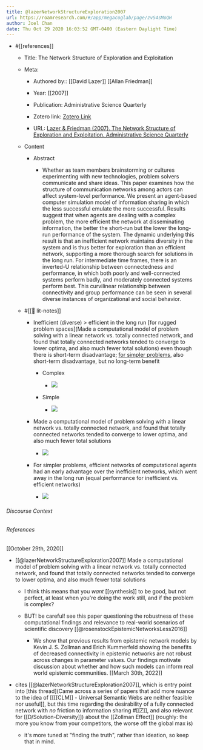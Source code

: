 ```yaml
---
title: @lazerNetworkStructureExploration2007
url: https://roamresearch.com/#/app/megacoglab/page/zvS4sMoQH
author: Joel Chan
date: Thu Oct 29 2020 16:03:52 GMT-0400 (Eastern Daylight Time)
---
```


- #[[references]]

    - Title: The Network Structure of Exploration and Exploitation

    - Meta:

        - Authored by:: [[David Lazer]] [[Allan Friedman]]

        - Year: [[2007]]

        - Publication: Administrative Science Quarterly

        - Zotero link: [Zotero Link](zotero://select/items/1_NHWG3ZQ5)

        - URL: [Lazer & Friedman (2007). The Network Structure of Exploration and Exploitation. Administrative Science Quarterly](http://asq.sagepub.com/content/52/4/667)

    - Content

        - Abstract

            - Whether as team members brainstorming or cultures experimenting with new technologies, problem solvers communicate and share ideas. This paper examines how the structure of communication networks among actors can affect system-level performance. We present an agent-based computer simulation model of information sharing in which the less successful emulate the more successful. Results suggest that when agents are dealing with a complex problem, the more efficient the network at disseminating information, the better the short-run but the lower the long-run performance of the system. The dynamic underlying this result is that an inefficient network maintains diversity in the system and is thus better for exploration than an efficient network, supporting a more thorough search for solutions in the long run. For intermediate time frames, there is an inverted-U relationship between connectedness and performance, in which both poorly and well-connected systems perform badly, and moderately connected systems perform best. This curvilinear relationship between connectivity and group performance can be seen in several diverse instances of organizational and social behavior.

    - #[[📝 lit-notes]]

        - Inefficient (diverse) > efficient in the long run [for rugged problem spaces](Made a computational model of problem solving with a linear network vs. totally connected network, and found that totally connected networks tended to converge to lower optima, and also much fewer total solutions) even though there is short-term disadvantage; [for simpler problems](((oTdVRUynO))), also short-term disadvantage, but no long-term benefit

            - Complex

                - ![](https://firebasestorage.googleapis.com/v0/b/firescript-577a2.appspot.com/o/imgs%2Fapp%2Fmegacoglab%2Fko2pW_rXIU.png?alt=media&token=0792b583-feb5-4f63-a06d-004bb42de8a0)

            - Simple

                - ![](https://firebasestorage.googleapis.com/v0/b/firescript-577a2.appspot.com/o/imgs%2Fapp%2Fmegacoglab%2FWXRCXDUOjE.png?alt=media&token=899a1799-10ec-49a5-80b6-434e1ff02bd0)

        - Made a computational model of problem solving with a linear network vs. totally connected network, and found that totally connected networks tended to converge to lower optima, and also much fewer total solutions

            - ![](https://firebasestorage.googleapis.com/v0/b/firescript-577a2.appspot.com/o/imgs%2Fapp%2Fmegacoglab%2Fko2pW_rXIU.png?alt=media&token=0792b583-feb5-4f63-a06d-004bb42de8a0)

        - For simpler problems, efficient networks of computational agents had an early advantage over the inefficient networks, which went away in the long run (equal performance for inefficient vs. efficient networks)

            - ![](https://firebasestorage.googleapis.com/v0/b/firescript-577a2.appspot.com/o/imgs%2Fapp%2Fmegacoglab%2FWXRCXDUOjE.png?alt=media&token=899a1799-10ec-49a5-80b6-434e1ff02bd0)

###### Discourse Context



###### References

[[October 29th, 2020]]

- [[@lazerNetworkStructureExploration2007]] Made a computational model of problem solving with a linear network vs. totally connected network, and found that totally connected networks tended to converge to lower optima, and also much fewer total solutions

    - I think this means that you *want* [[synthesis]] to be good, but not perfect, at least when you're doing the work still, and if the problem is complex?

    - BUT! be careful! see this paper questioning the robustness of these computational findings and relevance to real-world scenarios of scientific discovery [[@rosenstockEpistemicNetworksLess2016]]

        - We show that previous results from epistemic network models by Kevin J. S. Zollman and Erich Kummerfeld showing the benefits of decreased connectivity in epistemic networks are not robust across changes in parameter values. Our findings motivate discussion about whether and how such models can inform real world epistemic communities.
[[March 30th, 2022]]

- cites [[@lazerNetworkStructureExploration2007]], which is entry point into [this thread](Came across a series of papers that add more nuance to the idea of [[[[CLM]] - Universal Semantic Webs are neither feasible nor useful]], but this time regarding the desirability of a fully connected network with *no* friction to information sharing #[[Z]], and also relevant for [[D/Solution-Diversity]]) about the [[Zollman Effect]] (roughly: the more you know from your competitors, the worse off the global max is)

    - it's more tuned at "finding the truth", rather than ideation, so keep that in mind.
